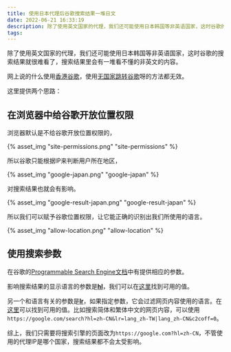 ```yaml
---
title: 使用日本代理后谷歌搜索结果一堆日文
date: 2022-06-21 16:33:19
description: 除了使用英文国家的代理，我们还可能使用日本韩国等非英语国家，这时谷歌的搜索结果就很难看了。
tags:
---
```

除了使用英文国家的代理，我们还可能使用日本韩国等非英语国家，这时谷歌的搜索结果就很难看了，搜索结果里会有一堆看不懂的非英文的内容。

网上说的什么使用[香港谷歌](https://google.com.hk)，使用[无国家跳转谷歌](https://google.com/ncr)呀的方法都无效。

这里提供两个思路：

## 在浏览器中给谷歌开放位置权限

浏览器默认是不给谷歌开放位置权限的，

{% asset_img "site-permissions.png" "site-permissions" %}

所以谷歌只能根据IP来判断用户所在地区，

{% asset_img "google-japan.png" "google-japan" %}

对搜索结果也就会有影响。

{% asset_img "google-result-japan.png" "google-result-japan" %}

所以我们可以赋予谷歌位置权限，让它能正确的识别出我们所使用的语言。

{% asset_img "allow-location.png" "allow-location" %}

## 使用搜索参数

在谷歌的[Programmable Search Engine文档](https://developers.google.com/custom-search/docs/xml_results#request-parameters)中有提供相应的参数。

影响搜索结果的显示语言的参数是[**hl**](https://developers.google.com/custom-search/docs/xml_results#interface-languages)，我们可以在[这里](https://developers.google.com/custom-search/docs/xml_results_appendices#interfaceLanguages)找到可用的值。

另一个和语言有关的参数是[**lr**](https://developers.google.com/custom-search/docs/xml_results#searching-for-documents-written-in-specific-languages)，如果指定参数，它会过滤网页内容使用的语言。在[这里](https://developers.google.com/custom-search/docs/xml_results_appendices#language-collection-values)可以找到可用的值。比如搜索简体和繁体中文的网页内容，可以使用`https://google.com/search?hl=zh-CN&lr=lang_zh-TW|lang_zh-CN&c2coff=0`。

综上，我们只需要将搜索引擎的页面改为`https://google.com?hl=zh-CN`，不管使用的代理IP是哪个国家，搜索结果都不会太受影响。
